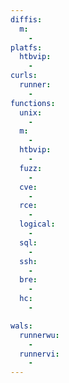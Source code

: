 ```yaml
---
diffis:
  m:
    -
platfs:
  htbvip:
    -
curls:
  runner:
    -
functions:
  unix:
    -
  m:
    -
  htbvip:
    -
  fuzz:
    -
  cve:
    -
  rce:
    -
  logical:
    -
  sql:
    -
  ssh:
    -
  bre:
    -
  hc:
    -

wals:
  runnerwu:
    -
  runnervi:
    -
---
```


